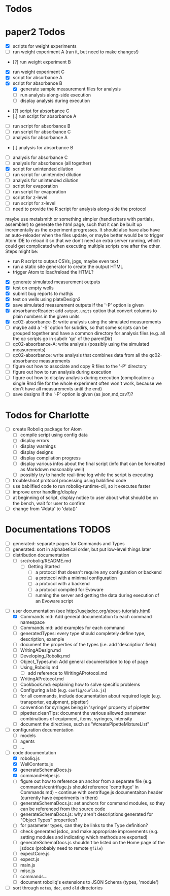 # Todos

# paper2 Todos

* [x] scripts for weight experiments
* [ ] run weight experiment A (ran it, but need to make changes!)
* [?] run weight experiment B
* [x] run weight experiment C
* [x] script for absorbance A
* [x] script for absorbance B
    * [x] generate sample measurement files for analysis
    * [ ] run analysis along-side execution
    * [ ] display analysis during execution
* [?] script for absorbance C
* [.] run script for absorbance A
* [ ] run script for absorbance B
* [ ] run script for absorbance C
* [ ] analysis for absorbance A
* [.] analysis for absorbance B
* [ ] analysis for absorbance C
* [ ] analysis for absorbance (all together)
* [x] script for unintended dilution
* [ ] run script for unintended dilution
* [ ] analysis for unintended dilution
* [ ] script for evaporation
* [ ] run script for evaporation
* [ ] script for z-level
* [ ] run script for z-level
* [ ] need to provide the R script for analysis along-side the protocol

maybe use metalsmith or something simpler (handlerbars with partials, assembler) to generate the html page,
such that it can be built up incrementally as the experiment progresses.
It should also have also have an auto-reloader when the files update, or maybe better would be to trigger Atom IDE to reload it
so that we don't need an extra server running, which could get complicated when executing multiple scripts one after the other.
Steps might be:

* run R script to output CSVs, jpgs, maybe even text
* run a static site generator to create the output HTML
* trigger Atom to load/reload the HTML?


* [x] generate simulated measurement outputs
* [x] test on empty wells
* [x] submit bug reports to mathjs
* [x] test on wells using plateDesign2
* [x] save simulated measurement outputs if the '-P' option is given
* [x] absorbanceReader: add `output.units` option that convert columns to plain numbers in the given units
* [x] qc02-absorbance-B: write analysis using the simulated measurements
* [ ] maybe add a '-S' option for subdirs, so that some scripts can be grouped together and have a common directory for analysis files (e.g. all the qc scripts go in subdir 'qc' of the parentDir)
* [ ] qc02-absorbance-A: write analysis (possibly using the simulated measurements)
* [ ] qc02-absorbance: write analysis that combines data from all the qc02-absorbance measurements
* [ ] figure out how to associate and copy R files to the '-P' directory
* [ ] figure out how to run analysis during execution
* [ ] figure out how to display analysis during execution (complication: a single Rmd file for the whole experiment often won't work, because we don't have all measurements until the end)
* [ ] save designs if the '-P' option is given (as json,md,csv?)?

# Todos for Charlotte

* [ ] create Roboliq package for Atom
	* [ ] compile script using config data
	* [ ] display errors
	* [ ] display warnings
	* [ ] display designs
	* [ ] display compilation progress
	* [ ] display various infos about the final script (info that can be formatted as Markdown reasonably well)
	* [ ] possibly try to handle real-time log while the script is executing
* [ ] troubleshoot protocol processing using bablified code
* [ ] use bablified code to run roboliq-runtime-cli, so it executes faster
* [ ] improve error handling/display
* [ ] at beginning of script, display notice to user about what should be on the bench, wait for user to confirm
* [ ] change from '#data' to 'data()'

# Documentations TODOS

* [ ] generated: separate pages for Commands and Types
* [ ] generated: sort in alphabetical order, but put low-level things later
* [ ] distribution documentation
	* [ ] src/roboliq/README.md
		* [ ] Getting Started
			* [ ] a protocol that doesn't require any configuration or backend
			* [ ] a protocol with a minimal configuration
			* [ ] a protocol with a backend
			* [ ] a protocol compiled for Evoware
			* [ ] running the server and getting the data during execution of an Evoware script
- [ ] user documentation (see <http://usejsdoc.org/about-tutorials.html>)
	- [x] Commands.md: Add general documentation to each command namespace
	- [ ] Commands.md: add examples for each command
	- [ ] generatedTypes: every type should completely define type, description, example
	- [ ] document the properties of the types (i.e. add 'description' field)
	- [ ] WritingADesign.md
	- [ ] Developing_Roboliq.md
	- [ ] Object_Types.md: Add general documentation to top of page
	- [ ] Using_Roboliq.md
		- [ ] add reference to WritingAProtocol.md
	- [ ] WritingAProtocol.md
	- [ ] Cookbook.md: explaining how to solve specific problems
	- [ ] Configuring a lab (e.g. `config/ourlab.js`)
	- [ ] for all commands, include documentation about required logic (e.g. transporter, equipment, pipetter)
	- [ ] convention for syringes being in 'syringe' property of pipetter
	- [ ] pipetter.cleanTips: document the various allowed parameter combinations of equipment, items, syringes, intensity
	- [ ] document the directives, such as "#createPipetteMixtureList"
- [ ] configuration documentation
	- [ ] models
	- [ ] agents
	- [ ] ...
- [ ] code documentation
	- [x] roboliq.js
	- [x] WellContents.js
	- [x] generateSchemaDocs.js
	- [x] commandHelper.js
	- [ ] figure out how to reference an anchor from a separate file (e.g. commands/centrifuge.js should reference 'centrifuge' in Commands.md)
			- continue with centrifuge.js documentaiton header (currently have experiments in there)
	- [ ] generateSchemaDocs.js: set anchors for command modules, so they can be referenced from the source code
	- [ ] generateSchemaDocs.js: why aren't descriptions generated for "Object Types" properties?
	- [ ] for parameter types, can they be links to the Type definition?
	- [ ] check generated jsdoc, and make appropriate improvements (e.g. setting modules and indicating which methods are exported)
	- [ ] generateSchemaDocs.js shouldn't be listed on the Home page of the jsdocs (probably need to remote `@file`)
	- [ ] expectCore.js
	- [ ] expect.js
	- [ ] main.js
	- [ ] misc.js
	- [ ] commands...
	- [ ] document roboliq's extensions to JSON Schema (types, 'module')
- [ ] sort through `notes`, `doc`, and `old` directories
